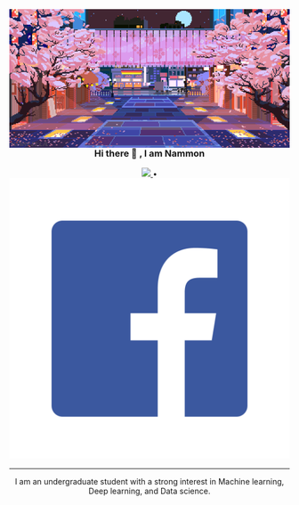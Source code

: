 
<img align="right" alt="Coding" width="1000" src="./original.gif">
<h3 align="center"> Hi there 👋 , I am Nammon</h3>

</p>
<p align="center">
  <a href="https://twitter.com">
     <img src="https://skillicons.dev/icons?i=twitter" />
  </a> •
  <a href="https://www.facebook.com/monmonten">
    <img src="./pngegg (2).png" />
  </a>
</p>

---
</p>
<p align="center">
I am an undergraduate student with a strong interest in
Machine learning, Deep learning, and Data science.
</p>
